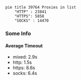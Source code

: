 
```mermaid
pie title 39764 Proxies in list
    "HTTP" : 23841
    "HTTPS": 5858
    "SOCKS" : 14470
```

### Some Info
#### Average Timeout

- mixed: 2.9s
- http: 1.5s
- https: 8.6s
- socks: 6.4s